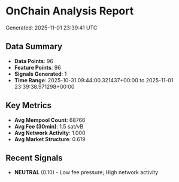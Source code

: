 # OnChain Analysis Report
Generated: 2025-11-01 23:39:41 UTC

## Data Summary
- **Data Points**: 96
- **Feature Points**: 96
- **Signals Generated**: 1
- **Time Range**: 2025-10-31 09:44:00.321437+00:00 to 2025-11-01 23:39:38.971298+00:00

## Key Metrics
- **Avg Mempool Count**: 68766
- **Avg Fee (30min)**: 1.5 sat/vB
- **Avg Network Activity**: 1.000
- **Avg Market Structure**: 0.619

## Recent Signals
- **NEUTRAL** (0.10) - Low fee pressure; High network activity
